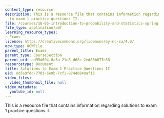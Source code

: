 ```yaml
---
content_type: resource
description: This is a resource file that contains information regarding solutions
  to exam 1 practice questions II.
file: /courses/18-05-introduction-to-probability-and-statistics-spring-2014/dd5a0fdd77036e9b7cf187440840af13_MIT18_05S14_Prac_Exa1b_Sol.pdf
file_type: application/pdf
learning_resource_types:
- Exams
license: https://creativecommons.org/licenses/by-nc-sa/4.0/
ocw_type: OCWFile
parent_title: Exams
parent_type: CourseSection
parent_uid: ad95d694-8a5a-21e8-d68c-2ed80b877e38
resourcetype: Document
title: Solutions to Exam 1 Practice Questions II
uid: dd5a0fdd-7703-6e9b-7cf1-87440840af13
video_files:
  video_thumbnail_file: null
video_metadata:
  youtube_id: null
---
```

This is a resource file that contains information regarding solutions to exam 1 practice questions II.